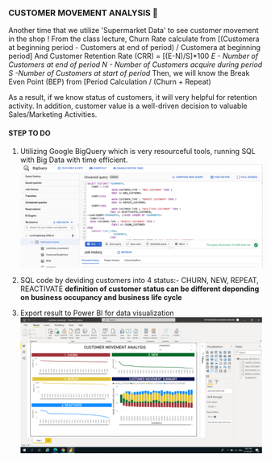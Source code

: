 ### CUSTOMER MOVEMENT ANALYSIS :bust_in_silhouette:

Another time that we utilize 'Supermarket Data' to see customer movement in the shop !
From the class lecture, Churn Rate calculate from [(Customera at beginning period - Customers at end of period) / Customera at beginning period]
And Customer Retention Rate (CRR) = [(E-N)/S]*100
*E - Number of Customers at end of period
N - Number of Customers acquire during period
S -Number of Customers at start of period*
Then, we will know the Break Even Point (BEP) from [Period Calculation / (Churn + Repeat)

As a result, if we know status of customers, it will very helpful for retention activity.
In addition, customer value is a well-driven decision to valuable Sales/Marketing Activities.

#### STEP TO DO 
1. Utilizing Google BigQuery which is very resourceful tools, running SQL with Big Data with time efficient.
![GitHub Logo](ggbigquery_cusmove.png)

2. SQL code by deviding customers into 4 status:- CHURN, NEW, REPEAT, REACTIVATE
**definition of customer status can be different depending on business occupancy and business life cycle** 

3. Export result to Power BI for data visualization
![GitHub Logo](customer_movement_photo.png)
